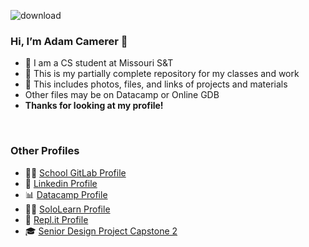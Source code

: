 ![download](https://user-images.githubusercontent.com/91383782/211970799-63c3a5bb-5070-4d71-ba93-727d3deef544.jpg)


### Hi, I’m Adam Camerer 👋
- 🏫 I am a CS student at Missouri S&T
- 🥛 This is my partially complete repository for my classes and work
- 📁 This includes photos, files, and links of projects and materials
- Other files may be on Datacamp or Online GDB<br/>
- __Thanks for looking at my profile!__
<br/>

### Other Profiles
- 👨‍💻 [School GitLab Profile](https://git-classes.mst.edu/ajc3xc)
- 🤝 [Linkedin Profile](https://www.linkedin.com/in/adam-camerer-0ab453251/)
- 📊 [Datacamp Profile](https://www.datacamp.com/profile/dradamawsome)
- 🚶‍♂️ [SoloLearn Profile](https://www.sololearn.com/profile/12127403)
- 🦾 [Repl.it Profile](https://replit.com/@dradamawesome)
- 🎓 [Senior Design Project Capstone 2](https://github.com/orgs/MST-Capstone2-MarsFarm/repositories)

<!---
ajc3xc/ajc3xc is a ✨ special ✨ repository because its `README.md` (this file) appears on your GitHub profile.
You can click the Preview link to take a look at your changes.
--->
